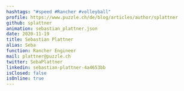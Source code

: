 ```yaml
---
hashtags: "#speed #Rancher #volleyball"
profile: https://www.puzzle.ch/de/blog/articles/author/splattner
github: splattner
animation: sebastian_plattner.json
date: 2020-11-19
title: Sebastian Plattner
alias: Seba
function: Rancher Engineer
mail: plattner@puzzle.ch
twitter: SebaPlattner
linkedin: sebastian-plattner-4a4653bb
isClosed: false
isOnline: true
---
```

